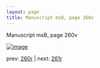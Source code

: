 ```yaml
---
layout: page
title: Manuscript msB, page 260v
---
```


Manuscript msB, page 260v

[![image](http://www.homermultitext.org/iipsrv?OBJ=IIP,1.0&FIF=/project/homer/pyramidal/deepzoom/hmt/vbbifolio/pending/vb_260v_261r.tif&WID=100&CVT=JPEG)](http://www.homermultitext.org/ict2/?urn=urn:cite2:hmt:vbbifolio.pending:vb_260v_261r)

prev:  [260r](../260r) | next:  [261r](../261r)

